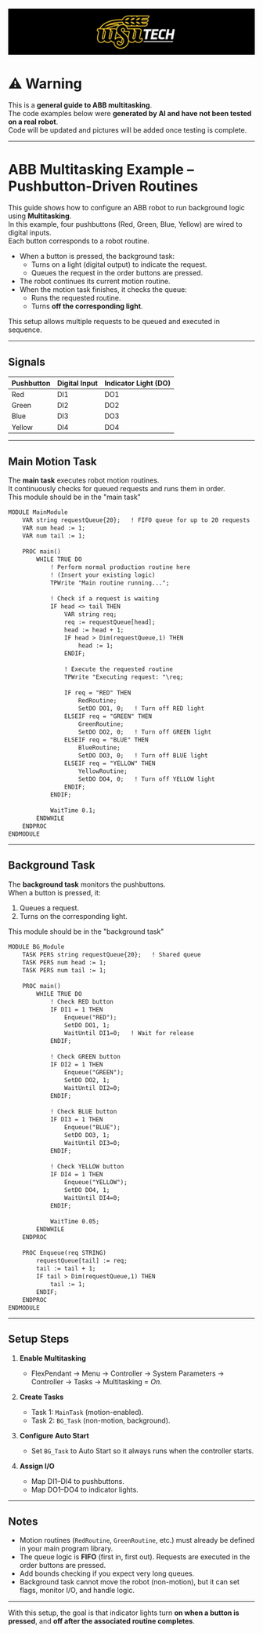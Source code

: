 ![LOGO](images/LOGO.png)

# ⚠️ Warning  

This is a **general guide to ABB multitasking**.  
The code examples below were **generated by AI and have not been tested on a real robot**.  
Code will be updated and pictures will be added once testing is complete.  

---

# ABB Multitasking Example – Pushbutton-Driven Routines

This guide shows how to configure an ABB robot to run background logic using **Multitasking**.  
In this example, four pushbuttons (Red, Green, Blue, Yellow) are wired to digital inputs.  
Each button corresponds to a robot routine.  

- When a button is pressed, the background task:  
  - Turns on a light (digital output) to indicate the request.  
  - Queues the request in the order buttons are pressed.  
- The robot continues its current motion routine.  
- When the motion task finishes, it checks the queue:  
  - Runs the requested routine.  
  - Turns **off the corresponding light**.  

This setup allows multiple requests to be queued and executed in sequence.  

---

## Signals

| Pushbutton | Digital Input | Indicator Light (DO) |
|------------|---------------|-----------------------|
| Red        | DI1           | DO1                  |
| Green      | DI2           | DO2                  |
| Blue       | DI3           | DO3                  |
| Yellow     | DI4           | DO4                  |

---

## Main Motion Task

The **main task** executes robot motion routines.  
It continuously checks for queued requests and runs them in order.  
This module should be in the "main task"

```Rapid
MODULE MainModule
    VAR string requestQueue{20};   ! FIFO queue for up to 20 requests
    VAR num head := 1;
    VAR num tail := 1;

    PROC main()
        WHILE TRUE DO
            ! Perform normal production routine here
            ! (Insert your existing logic)
            TPWrite "Main routine running...";

            ! Check if a request is waiting
            IF head <> tail THEN
                VAR string req;
                req := requestQueue[head];
                head := head + 1;
                IF head > Dim(requestQueue,1) THEN
                    head := 1;
                ENDIF;

                ! Execute the requested routine
                TPWrite "Executing request: "\req;

                IF req = "RED" THEN
                    RedRoutine;
                    SetDO DO1, 0;   ! Turn off RED light
                ELSEIF req = "GREEN" THEN
                    GreenRoutine;
                    SetDO DO2, 0;   ! Turn off GREEN light
                ELSEIF req = "BLUE" THEN
                    BlueRoutine;
                    SetDO DO3, 0;   ! Turn off BLUE light
                ELSEIF req = "YELLOW" THEN
                    YellowRoutine;
                    SetDO DO4, 0;   ! Turn off YELLOW light
                ENDIF;
            ENDIF;

            WaitTime 0.1;
        ENDWHILE
    ENDPROC
ENDMODULE
```

---

## Background Task 

The **background task** monitors the pushbuttons.  
When a button is pressed, it:  
1. Queues a request.  
2. Turns on the corresponding light.  

This module should be in the "background task"

```Rapid
MODULE BG_Module
    TASK PERS string requestQueue{20};   ! Shared queue
    TASK PERS num head := 1;
    TASK PERS num tail := 1;

    PROC main()
        WHILE TRUE DO
            ! Check RED button
            IF DI1 = 1 THEN
                Enqueue("RED");
                SetDO DO1, 1;
                WaitUntil DI1=0;   ! Wait for release
            ENDIF;

            ! Check GREEN button
            IF DI2 = 1 THEN
                Enqueue("GREEN");
                SetDO DO2, 1;
                WaitUntil DI2=0;
            ENDIF;

            ! Check BLUE button
            IF DI3 = 1 THEN
                Enqueue("BLUE");
                SetDO DO3, 1;
                WaitUntil DI3=0;
            ENDIF;

            ! Check YELLOW button
            IF DI4 = 1 THEN
                Enqueue("YELLOW");
                SetDO DO4, 1;
                WaitUntil DI4=0;
            ENDIF;

            WaitTime 0.05;
        ENDWHILE
    ENDPROC

    PROC Enqueue(req STRING)
        requestQueue[tail] := req;
        tail := tail + 1;
        IF tail > Dim(requestQueue,1) THEN
            tail := 1;
        ENDIF;
    ENDPROC
ENDMODULE
```

---

## Setup Steps

1. **Enable Multitasking**  
   - FlexPendant → Menu → Controller → System Parameters → Controller → Tasks → Multitasking = *On*.  

2. **Create Tasks**  
   - Task 1: `MainTask` (motion-enabled).  
   - Task 2: `BG_Task` (non-motion, background).  

3. **Configure Auto Start**  
   - Set `BG_Task` to Auto Start so it always runs when the controller starts.  

4. **Assign I/O**  
   - Map DI1–DI4 to pushbuttons.  
   - Map DO1–DO4 to indicator lights.  

---

## Notes

- Motion routines (`RedRoutine`, `GreenRoutine`, etc.) must already be defined in your main program library.  
- The queue logic is **FIFO** (first in, first out). Requests are executed in the order buttons are pressed.  
- Add bounds checking if you expect very long queues.  
- Background task cannot move the robot (non-motion), but it can set flags, monitor I/O, and handle logic.  

---

With this setup, the goal is that indicator lights turn **on when a button is pressed**, and **off after the associated routine completes**.  
